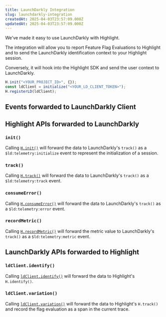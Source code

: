```yaml
---
title: LaunchDarkly Integration
slug: launchdarkly-integration
createdAt: 2025-04-03T23:57:09.000Z
updatedAt: 2025-04-03T23:57:09.000Z
---
```


We've made it easy to use LaunchDarkly with Highlight.

The integration will allow you to report Feature Flag Evaluations to Highlight
and to send the LaunchDarkly identification context to your Highlight session.

Conversely, it will hook into the Highlight SDK and send the user context to LaunchDarkly.

```typescript
H.init("<YOUR_PROJECT_ID>", {});
const ldClient = initialize("<YOUR_LD_CLIENT_TOKEN>");
H.registerLD(ldClient);
```

## Events forwarded to LaunchDarkly Client

### 

## Highlight APIs forwarded to LaunchDarkly

### `init()`

Calling [`H.init()`](../../sdk/client.md#Hinit) will forward the data to LaunchDarkly's `track()` as a `$ld:telemetry:initialize` event
to represent the initialization of a session.

### `track()`

Calling [`H.track()`](../../sdk/client.md#Htrack) will forward the data to LaunchDarkly's `track()` as a `$ld:telemetry:track` event. 

### `consumeError()`

Calling [`H.consumeError()`](../../sdk/client.md#Hidentify) will forward the data to LaunchDarkly's `track()` as a `$ld:telemetry:error` event.

### `recordMetric()`

Calling [`H.recordMetric()`](../../sdk/client.md#HrecordMetric) will forward the metric value to LaunchDarkly's `track()` as a `$ld:telemetry:metric` event.

## LaunchDarkly APIs forwarded to Highlight

### `ldClient.identify()`

Calling [`ldClient.identify()`](https://launchdarkly.github.io/js-client-sdk/interfaces/LDClient.html#identify) will 
forward the data to Highlight's `H.identify()`.

### `ldClient.variation()`

Calling [`ldClient.variation()`](https://launchdarkly.github.io/js-client-sdk/interfaces/LDClient.html#variation) will 
forward the data to Highlight's `H.track()` and record the flag evaluation as a span in the current trace.